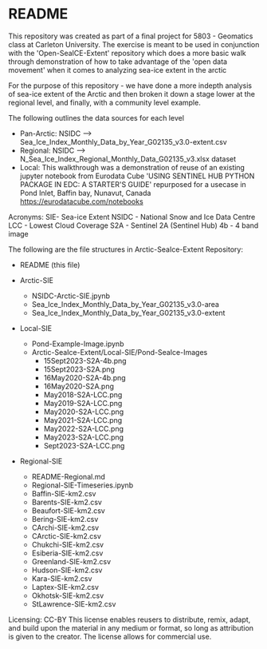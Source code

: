 # README

This repository was created as part of a final project for 5803 - Geomatics class at Carleton University. The exercise is meant to be used in conjunction with the 'Open-SeaICE-Extent' repository which does a more basic walk through demonstration of how to take advantage of the 'open data movement' when it comes to analyzing sea-ice extent in the arctic

For the purpose of this repository - we have done a more indepth analysis of sea-ice extent of the Arctic and then broken it down a stage lower at the regional level, and finally, with a community level example. 

The following outlines the data sources for each level
- Pan-Arctic: NSIDC --> Sea_Ice_Index_Monthly_Data_by_Year_G02135_v3.0-extent.csv
- Regional: NSIDC --> N_Sea_Ice_Index_Regional_Monthly_Data_G02135_v3.xlsx dataset
- Local: This walkthrough was a demonstration of reuse of an existing jupyter notebook from Eurodata Cube 'USING SENTINEL HUB PYTHON PACKAGE IN EDC: A STARTER'S GUIDE' repurposed for a usecase in Pond Inlet, Baffin bay, Nunavut, Canada
https://eurodatacube.com/notebooks

Acronyms:
SIE- Sea-ice Extent
NSIDC - National Snow and Ice Data Centre
LCC - Lowest Cloud Coverage
S2A - Sentinel 2A (Sentinel Hub)
4b - 4 band image

The following are the file structures in Arctic-SeaIce-Extent Repository:

- README (this file)

- Arctic-SIE
    - NSIDC-Arctic-SIE.jpynb
    - Sea_Ice_Index_Monthly_Data_by_Year_G02135_v3.0-area
    - Sea_Ice_Index_Monthly_Data_by_Year_G02135_v3.0-extent

- Local-SIE
    - Pond-Example-Image.ipynb
    - Arctic-SeaIce-Extent/Local-SIE/Pond-SeaIce-Images
        - 15Sept2023-S2A-4b.png
        - 15Sept2023-S2A.png
        - 16May2020-S2A-4b.png
        - 16May2020-S2A.png
        - May2018-S2A-LCC.png
        - May2019-S2A-LCC.png
        - May2020-S2A-LCC.png
        - May2021-S2A-LCC.png
        - May2022-S2A-LCC.png
        - May2023-S2A-LCC.png
        - Sept2023-S2A-LCC.png

- Regional-SIE
    - README-Regional.md
    - Regional-SIE-Timeseries.ipynb
    - Baffin-SIE-km2.csv
    - Barents-SIE-km2.csv
    - Beaufort-SIE-km2.csv
    - Bering-SIE-km2.csv
    - CArchi-SIE-km2.csv
    - CArctic-SIE-km2.csv
    - Chukchi-SIE-km2.csv
    - Esiberia-SIE-km2.csv
    - Greenland-SIE-km2.csv
    - Hudson-SIE-km2.csv
    - Kara-SIE-km2.csv
    - Laptex-SIE-km2.csv
    - Okhotsk-SIE-km2.csv
    - StLawrence-SIE-km2.csv
    

    
Licensing: CC-BY
This license enables reusers to distribute, remix, adapt, and build upon the material in any medium or format, so long as attribution is given to the creator. The license allows for commercial use.
